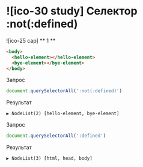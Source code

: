 # ![ico-30 study] Селектор :not(:defined)

![ico-25 cap] ** 1 **

~~~html
<body>
  <hello-element></hello-element>
  <bye-element></bye-element>
</body>
~~~

Запрос

~~~js
document.querySelectorAll(':not(:defined)')
~~~

Результат

~~~console
▶ NodeList(2) [hello-element, bye-element]
~~~

Запрос

~~~js
document.querySelectorAll(':defined')
~~~

Результат

~~~console
▶ NodeList(3) [html, head, body]
~~~
